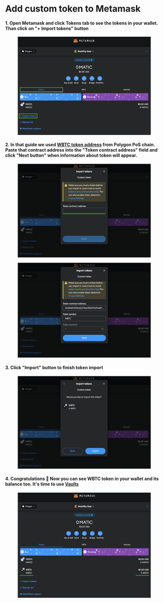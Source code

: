 # Add custom token to Metamask

#### 1. Open Metamask and click Tokens tab to see the tokens in your wallet. Than click on "+ Import tokens" button

<figure><img src="../.gitbook/assets/Screenshot 2024-03-07 at 12.33.02.png" alt=""><figcaption></figcaption></figure>

#### 2. In that guide we used [WBTC token address](https://polygonscan.com/token/0x1bfd67037b42cf73acf2047067bd4f2c47d9bfd6) from Polygon PoS chain. Paste that contract address  into the "Token contract address" field and click "Next button" when information about token will appear.

<figure><img src="../.gitbook/assets/Screenshot 2024-03-07 at 12.38.56.png" alt=""><figcaption></figcaption></figure>

<figure><img src="../.gitbook/assets/Screenshot 2024-03-07 at 12.43.25.png" alt=""><figcaption></figcaption></figure>

#### 3. Click "Import" button to finish token import

<figure><img src="../.gitbook/assets/Screenshot 2024-03-07 at 12.45.03.png" alt=""><figcaption></figcaption></figure>

#### 4. Congratulations 🎉  Now you can see WBTC token in your wallet and its balance too. It's time to use [Vaults](../faq/how-to-guides/vault-deposit.md)&#x20;

<figure><img src="../.gitbook/assets/Screenshot 2024-03-07 at 12.46.54.png" alt=""><figcaption></figcaption></figure>

